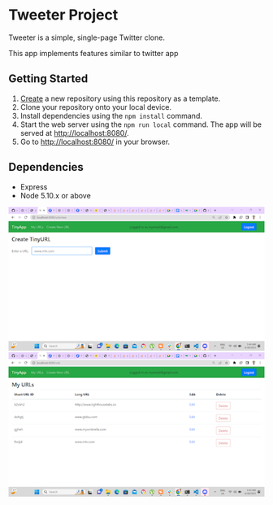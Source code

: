 # Tweeter Project

Tweeter is a simple, single-page Twitter clone.

This app implements features similar to twitter app

## Getting Started

1. [Create](https://docs.github.com/en/repositories/creating-and-managing-repositories/creating-a-repository-from-a-template) a new repository using this repository as a template.
2. Clone your repository onto your local device.
3. Install dependencies using the `npm install` command.
3. Start the web server using the `npm run local` command. The app will be served at <http://localhost:8080/>.
4. Go to <http://localhost:8080/> in your browser.

## Dependencies

- Express
- Node 5.10.x or above

!["Screenshot 1"](https://github.com/coding4rever/tinyapp/blob/main/docs/route1.png?raw=true)
!["Screenshot 2"](https://github.com/coding4rever/tinyapp/blob/main/docs/route2.png?raw=true)

